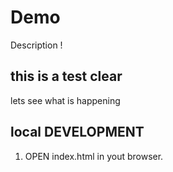 # Demo 

Description !

## this is a test clear
lets see what is happening

## local DEVELOPMENT 

1. OPEN index.html in yout browser.
